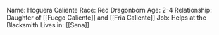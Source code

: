 Name: Hoguera Caliente 
Race: Red Dragonborn 
Age: 2-4 
Relationship: Daughter of [[Fuego Caliente]] and [[Fria Caliente]]
Job: Helps at the Blacksmith
Lives in: [[Sena]]